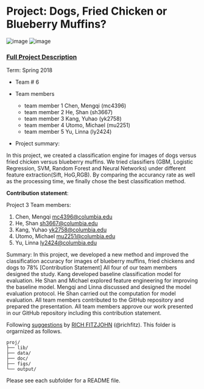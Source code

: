 # Project: Dogs, Fried Chicken or Blueberry Muffins?
![image](figs/chicken.jpg)
![image](figs/muffin.jpg)

### [Full Project Description](doc/project3_desc.md)

Term: Spring 2018

+ Team # 6
+ Team members
	+ team member 1 Chen, Mengqi (mc4396)
	+ team member 2 He, Shan (sh3667)
	+ team member 3 Kang, Yuhao (yk2758)
	+ team member 4 Utomo, Michael (mu2251)
	+ team member 5 Yu, Linna (ly2424)

+ Project summary: 

In this project, we created a classification engine for images of dogs versus fried chicken versus blueberry muffins. We tried classifiers (GBM, Logistic Regression, SVM, Random Forest and Neural Networks) under different feature extraction(Sift, HoG,RGB). By comparing the accurancy rate as well as the processing time, we finally chose the best classification method.
	
**Contribution statement**: 

Project 3
Team members: 
1. Chen, Mengqi mc4396@columbia.edu
2. He, Shan sh3667@columbia.edu
3. Kang, Yuhao yk2758@columbia.edu
4. Utomo, Michael mu2251@columbia.edu
5. Yu, Linna ly2424@columbia.edu

Summary: In this project, we developed a new method and improved the classification accuracy for images of blueberry muffins, fried chickens and dogs to 78%
[Contribution Statement] 
All four of our team members designed the study. Kang developed baseline classification model for evaluation. He Shan and Michael explored feature engineering for improving the baseline model. Mengqi and Linna discussed and designed the model evaluation protocol. He Shan carried out the computation for model evaluation. All team members contributed to the GitHub repository and prepared the presentation. All team members approve our work presented in our GitHub repository including this contribution statement.



Following [suggestions](http://nicercode.github.io/blog/2013-04-05-projects/) by [RICH FITZJOHN](http://nicercode.github.io/about/#Team) (@richfitz). This folder is orgarnized as follows.

```
proj/
├── lib/
├── data/
├── doc/
├── figs/
└── output/
```

Please see each subfolder for a README file.
